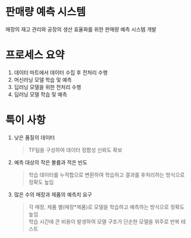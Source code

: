 # 판매량 예측 시스템
매장의 재고 관리와 공장의 생산 효율화를 위한 판매량 예측 시스템 개발

# 프로세스 요약
1. 데이터 마트에서 데이터 수집 후 전처리 수행
2. 머신러닝 모델 학습 및 예측
3. 딥러닝 모델을 위한 전처리 수행
4. 딥러닝 모델 학습 및 예측

# 특이 사항
1. 낮은 품질의 데이터
   > TF팀을 구성하여 데이터 정합성 신뢰도 확보
2. 예측 대상의 작은 볼륨과 적은 빈도
   > 학습 데이터를 누적합으로 변환하여 학습하고 결과를 후처리하는 방식으로 정확도 높임
3. 많은 수의 매장과 제품의 예측치 요구
   > 각 매장, 제품 별(매장*제품)로 모델을 학습하고 예측하는 방식으로 정확도 높임  
   > 학습 시간에 큰 비용이 발생하여 모델 구조가 단순한 모델을 위주로 반복 테스트
